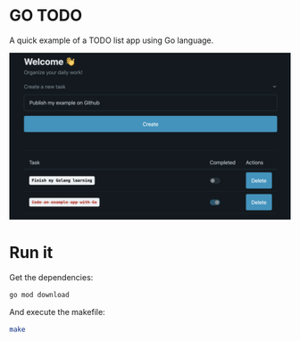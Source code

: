 # GO TODO
A quick example of a TODO list app using Go language.

![Screenshot](/doc/medias/screenshot.png)

# Run it
Get the dependencies:
```bash
go mod download
```

And execute the makefile:
```bash
make
```